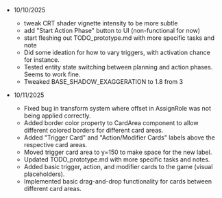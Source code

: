 


- 10/10/2025
  - tweak CRT shader vignette intensity to be more subtle
  - add "Start Action Phase" button to UI (non-functional for now)
  - start fleshing out TODO_prototype.md with more specific tasks and note
  - Did some ideation for how to vary triggers, with activation chance for instance.
  - Tested entity state switching between planning and action phases. Seems to work fine.
  - Tweaked BASE_SHADOW_EXAGGERATION to 1.8 from 3
  
- 10/11/2025
  - Fixed bug in transform system where offset in AssignRole was not being applied correctly.
  - Added border color property to CardArea component to allow different colored borders for different card areas.
  - Added "Trigger Card" and "Action/Modifier Cards" labels above the respective card areas.
  - Moved trigger card area to y=150 to make space for the new label.
  - Updated TODO_prototype.md with more specific tasks and notes.
  - Added basic trigger, action, and modifier cards to the game (visual placeholders).
  - Implemented basic drag-and-drop functionality for cards between different card areas.
  